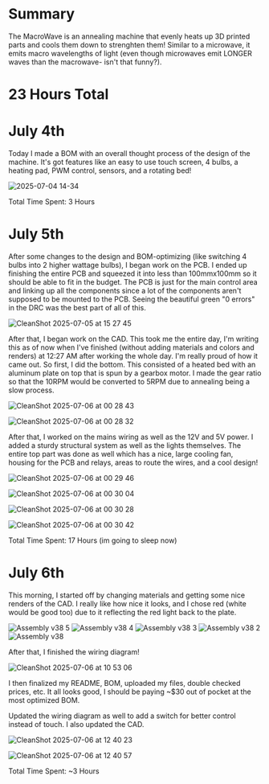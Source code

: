 <h1>Summary</h1>
The MacroWave is an annealing machine that evenly heats up 3D printed parts and cools them down to strenghten them! Similar to a microwave, it emits macro wavelengths of light (even though microwaves emit LONGER waves than the macrowave- isn't that funny?).

<h1>23 Hours Total</h1>

<h1>July 4th</h1>
Today I made a BOM with an overall thought process of the design of the machine. It's got features like an easy to use touch screen, 4 bulbs, a heating pad, PWM control, sensors, and a rotating bed!

![2025-07-04 14-34](https://github.com/user-attachments/assets/4bb91918-5d75-418a-a7cb-1282a1569e38)



Total Time Spent: 3 Hours

<h1>July 5th</h1>
After some changes to the design and BOM-optimizing (like switching 4 bulbs into 2 higher wattage bulbs), I began work on the PCB. I ended up finishing the entire PCB and squeezed it into less than 100mmx100mm so it should be able to fit in the budget. The PCB is just for the main control area and linking up all the components since a lot of the components aren't supposed to be mounted to the PCB.
Seeing the beautiful green "0 errors" in the DRC was the best part of all of this.

![CleanShot 2025-07-05 at 15 27 45](https://github.com/user-attachments/assets/8f331c28-81ca-4ca4-b9ae-463d7d1cd87d)

After that, I began work on the CAD. This took me the entire day, I'm writing this as of now when I've finished (without adding materials and colors and renders) at 12:27 AM after working the whole day. I'm really proud of how it came out. So first, I did the bottom. This consisted of a heated bed with an aluminum plate on top that is spun by a gearbox motor. I made the gear ratio so that the 10RPM would be converted to 5RPM due to annealing being a slow process.

![CleanShot 2025-07-06 at 00 28 43](https://github.com/user-attachments/assets/18f832c9-c93e-4d4f-bce1-464015017ee4)

![CleanShot 2025-07-06 at 00 28 32](https://github.com/user-attachments/assets/74243224-f6c6-4512-be1b-66832ab05246)

After that, I worked on the mains wiring as well as the 12V and 5V power. I added a sturdy structural system as well as the lights themselves. The entire top part was done as well which has a nice, large cooling fan, housing for the PCB and relays, areas to route the wires, and a cool design!

![CleanShot 2025-07-06 at 00 29 46](https://github.com/user-attachments/assets/0aafa365-4b49-43b5-87ec-fe6ff8b36fd7)

![CleanShot 2025-07-06 at 00 30 04](https://github.com/user-attachments/assets/94f275ed-9afd-4ce3-b3bf-cc6e73800917)

![CleanShot 2025-07-06 at 00 30 28](https://github.com/user-attachments/assets/cf25741a-daa9-46cf-8fa5-535a73172dea)

![CleanShot 2025-07-06 at 00 30 42](https://github.com/user-attachments/assets/842713bf-7066-4fe3-beeb-b4a68444ba5d)

Total Time Spent: 17 Hours (im going to sleep now)

<h1>July 6th</h1>

This morning, I started off by changing materials and getting some nice renders of the CAD. I really like how nice it looks, and I chose red (white would be good too) due to it reflecting the red light back to the plate.

![Assembly v38 5](https://github.com/user-attachments/assets/000de188-82eb-4091-bc46-311139308a61)
![Assembly v38 4](https://github.com/user-attachments/assets/6bb8dd27-405f-4c15-8535-a7381bf067bf)
![Assembly v38 3](https://github.com/user-attachments/assets/19322c86-1a2a-4966-bc5a-88741f266ffa)
![Assembly v38 2](https://github.com/user-attachments/assets/d6e9d522-4e32-416a-8f2c-bca8a3315925)
![Assembly v38](https://github.com/user-attachments/assets/c92ed8fd-f76d-4dde-b816-7c331d9e7946)

After that, I finished the wiring diagram!


![CleanShot 2025-07-06 at 10 53 06](https://github.com/user-attachments/assets/f5e452c9-7482-4ada-b4c9-0a51477ddc32)

I then finalized my README, BOM, uploaded my files, double checked prices, etc. It all looks good, I should be paying ~$30 out of pocket at the most optimized BOM.

Updated the wiring diagram as well to add a switch for better control instead of touch. I also updated the CAD.

![CleanShot 2025-07-06 at 12 40 23](https://github.com/user-attachments/assets/7e7ca5c0-8c3a-4a2c-a42e-8b50ed865b4f)

![CleanShot 2025-07-06 at 12 40 57](https://github.com/user-attachments/assets/06e18e81-fd92-4e04-b5f4-49e9923c5400)

Total Time Spent: ~3 Hours

